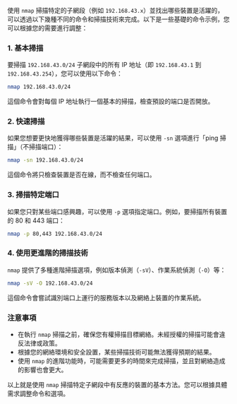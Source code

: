 使用 `nmap` 掃描特定的子網段（例如 `192.168.43.x`）並找出哪些裝置是活躍的，可以透過以下幾種不同的命令和掃描技術來完成。以下是一些基礎的命令示例，您可以根據您的需要進行調整：

### 1. 基本掃描

要掃描 `192.168.43.0/24` 子網段中的所有 IP 地址（即 `192.168.43.1` 到 `192.168.43.254`），您可以使用以下命令：

```sh
nmap 192.168.43.0/24
```

這個命令會對每個 IP 地址執行一個基本的掃描，檢查預設的端口是否開放。

### 2. 快速掃描

如果您想要更快地獲得哪些裝置是活躍的結果，可以使用 `-sn` 選項進行「ping 掃描」（不掃描端口）：

```sh
nmap -sn 192.168.43.0/24
```

這個命令將只檢查裝置是否在線，而不檢查任何端口。

### 3. 掃描特定端口

如果您只對某些端口感興趣，可以使用 `-p` 選項指定端口。例如，要掃描所有裝置的 80 和 443 端口：

```sh
nmap -p 80,443 192.168.43.0/24
```

### 4. 使用更進階的掃描技術

`nmap` 提供了多種進階掃描選項，例如版本偵測（`-sV`）、作業系統偵測（`-O`）等：

```sh
nmap -sV -O 192.168.43.0/24
```

這個命令會嘗試識別端口上運行的服務版本以及網絡上裝置的作業系統。

### 注意事項

- 在執行 `nmap` 掃描之前，確保您有權掃描目標網絡。未經授權的掃描可能會違反法律或政策。
- 根據您的網絡環境和安全設置，某些掃描技術可能無法獲得預期的結果。
- 使用 `nmap` 的進階功能時，可能需要更多的時間來完成掃描，並且對網絡造成的影響也會更大。

以上就是使用 `nmap` 掃描特定子網段中有反應的裝置的基本方法。您可以根據具體需求調整命令和選項。
